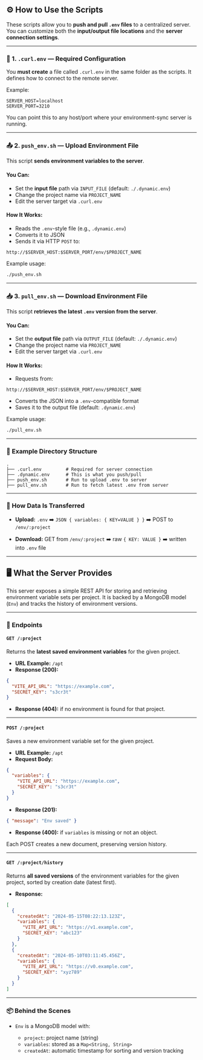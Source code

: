 ## ⚙️ How to Use the Scripts

These scripts allow you to **push and pull `.env` files** to a centralized server. You can customize both the **input/output file locations** and the **server connection settings**.

---

### 🧾 1. `.curl.env` — Required Configuration

You **must create** a file called `.curl.env` in the same folder as the scripts. It defines how to connect to the remote server.

Example:

```env
SERVER_HOST=localhost
SERVER_PORT=3210
```

You can point this to any host/port where your environment-sync server is running.

---

### 📤 2. `push_env.sh` — Upload Environment File

This script **sends environment variables to the server**.

#### You Can:

- Set the **input file** path via `INPUT_FILE` (default: `./.dynamic.env`)
- Change the project name via `PROJECT_NAME`
- Edit the server target via `.curl.env`

#### How It Works:

- Reads the `.env`-style file (e.g., `.dynamic.env`)
- Converts it to JSON
- Sends it via HTTP `POST` to:

```
http://$SERVER_HOST:$SERVER_PORT/env/$PROJECT_NAME
```

Example usage:

```bash
./push_env.sh
```

---

### 📥 3. `pull_env.sh` — Download Environment File

This script **retrieves the latest `.env` version from the server**.

#### You Can:

- Set the **output file** path via `OUTPUT_FILE` (default: `./.dynamic.env`)
- Change the project name via `PROJECT_NAME`
- Edit the server target via `.curl.env`

#### How It Works:

- Requests from:

```
http://$SERVER_HOST:$SERVER_PORT/env/$PROJECT_NAME
```

- Converts the JSON into a `.env`-compatible format
- Saves it to the output file (default: `.dynamic.env`)

Example usage:

```bash
./pull_env.sh
```

---

### 📁 Example Directory Structure

```
.
├── .curl.env         # Required for server connection
├── .dynamic.env      # This is what you push/pull
├── push_env.sh       # Run to upload .env to server
├── pull_env.sh       # Run to fetch latest .env from server
```

---

### 🔄 How Data Is Transferred

- **Upload:**
  `.env` ➡️ `JSON { variables: { KEY=VALUE } }` ➡️ POST to `/env/:project`

- **Download:**
  GET from `/env/:project` ➡️ raw `{ KEY: VALUE }` ➡️ written into `.env` file

---

## 🖥️ What the Server Provides

This server exposes a simple REST API for storing and retrieving environment variable sets per project. It is backed by a MongoDB model (`Env`) and tracks the history of environment versions.

---

### 🔧 Endpoints

#### `GET /:project`

Returns the **latest saved environment variables** for the given project.

- **URL Example:** `/apt`
- **Response (200):**

```json
{
  "VITE_API_URL": "https://example.com",
  "SECRET_KEY": "s3cr3t"
}
```

- **Response (404):** if no environment is found for that project.

---

#### `POST /:project`

Saves a new environment variable set for the given project.

- **URL Example:** `/apt`
- **Request Body:**

```json
{
  "variables": {
    "VITE_API_URL": "https://example.com",
    "SECRET_KEY": "s3cr3t"
  }
}
```

- **Response (201):**

```json
{ "message": "Env saved" }
```

- **Response (400):** if `variables` is missing or not an object.

Each POST creates a new document, preserving version history.

---

#### `GET /:project/history`

Returns **all saved versions** of the environment variables for the given project, sorted by creation date (latest first).

- **Response:**

```json
[
  {
    "createdAt": "2024-05-15T08:22:13.123Z",
    "variables": {
      "VITE_API_URL": "https://v1.example.com",
      "SECRET_KEY": "abc123"
    }
  },
  {
    "createdAt": "2024-05-10T03:11:45.456Z",
    "variables": {
      "VITE_API_URL": "https://v0.example.com",
      "SECRET_KEY": "xyz789"
    }
  }
]
```

---

### 📦 Behind the Scenes

- `Env` is a MongoDB model with:

  - `project`: project name (string)
  - `variables`: stored as a `Map<String, String>`
  - `createdAt`: automatic timestamp for sorting and version tracking
